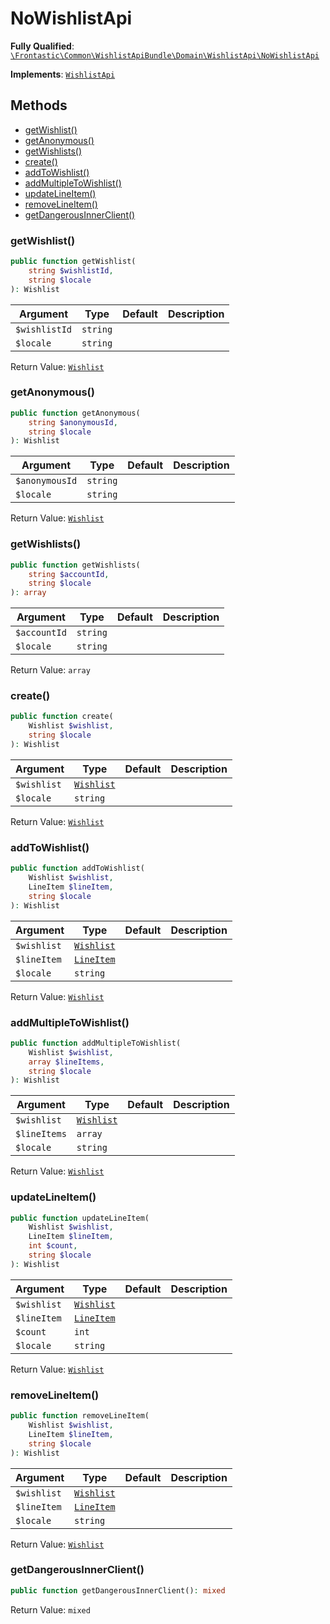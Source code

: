 #  NoWishlistApi

**Fully Qualified**: [`\Frontastic\Common\WishlistApiBundle\Domain\WishlistApi\NoWishlistApi`](../../../../../src/php/WishlistApiBundle/Domain/WishlistApi/NoWishlistApi.php)

**Implements**: [`WishlistApi`](../WishlistApi.md)

## Methods

* [getWishlist()](#getwishlist)
* [getAnonymous()](#getanonymous)
* [getWishlists()](#getwishlists)
* [create()](#create)
* [addToWishlist()](#addtowishlist)
* [addMultipleToWishlist()](#addmultipletowishlist)
* [updateLineItem()](#updatelineitem)
* [removeLineItem()](#removelineitem)
* [getDangerousInnerClient()](#getdangerousinnerclient)

### getWishlist()

```php
public function getWishlist(
    string $wishlistId,
    string $locale
): Wishlist
```

Argument|Type|Default|Description
--------|----|-------|-----------
`$wishlistId`|`string`||
`$locale`|`string`||

Return Value: [`Wishlist`](../Wishlist.md)

### getAnonymous()

```php
public function getAnonymous(
    string $anonymousId,
    string $locale
): Wishlist
```

Argument|Type|Default|Description
--------|----|-------|-----------
`$anonymousId`|`string`||
`$locale`|`string`||

Return Value: [`Wishlist`](../Wishlist.md)

### getWishlists()

```php
public function getWishlists(
    string $accountId,
    string $locale
): array
```

Argument|Type|Default|Description
--------|----|-------|-----------
`$accountId`|`string`||
`$locale`|`string`||

Return Value: `array`

### create()

```php
public function create(
    Wishlist $wishlist,
    string $locale
): Wishlist
```

Argument|Type|Default|Description
--------|----|-------|-----------
`$wishlist`|[`Wishlist`](../Wishlist.md)||
`$locale`|`string`||

Return Value: [`Wishlist`](../Wishlist.md)

### addToWishlist()

```php
public function addToWishlist(
    Wishlist $wishlist,
    LineItem $lineItem,
    string $locale
): Wishlist
```

Argument|Type|Default|Description
--------|----|-------|-----------
`$wishlist`|[`Wishlist`](../Wishlist.md)||
`$lineItem`|[`LineItem`](../LineItem.md)||
`$locale`|`string`||

Return Value: [`Wishlist`](../Wishlist.md)

### addMultipleToWishlist()

```php
public function addMultipleToWishlist(
    Wishlist $wishlist,
    array $lineItems,
    string $locale
): Wishlist
```

Argument|Type|Default|Description
--------|----|-------|-----------
`$wishlist`|[`Wishlist`](../Wishlist.md)||
`$lineItems`|`array`||
`$locale`|`string`||

Return Value: [`Wishlist`](../Wishlist.md)

### updateLineItem()

```php
public function updateLineItem(
    Wishlist $wishlist,
    LineItem $lineItem,
    int $count,
    string $locale
): Wishlist
```

Argument|Type|Default|Description
--------|----|-------|-----------
`$wishlist`|[`Wishlist`](../Wishlist.md)||
`$lineItem`|[`LineItem`](../LineItem.md)||
`$count`|`int`||
`$locale`|`string`||

Return Value: [`Wishlist`](../Wishlist.md)

### removeLineItem()

```php
public function removeLineItem(
    Wishlist $wishlist,
    LineItem $lineItem,
    string $locale
): Wishlist
```

Argument|Type|Default|Description
--------|----|-------|-----------
`$wishlist`|[`Wishlist`](../Wishlist.md)||
`$lineItem`|[`LineItem`](../LineItem.md)||
`$locale`|`string`||

Return Value: [`Wishlist`](../Wishlist.md)

### getDangerousInnerClient()

```php
public function getDangerousInnerClient(): mixed
```

Return Value: `mixed`

